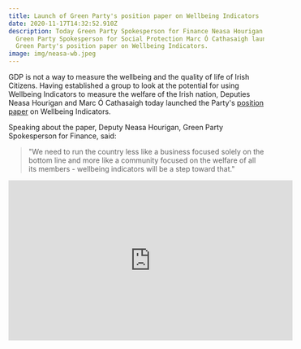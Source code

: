 ```yaml
---
title: Launch of Green Party's position paper on Wellbeing Indicators
date: 2020-11-17T14:32:52.910Z
description: Today Green Party Spokesperson for Finance Neasa Hourigan TD and
  Green Party Spokesperson for Social Protection Marc Ó Cathasaigh launched the
  Green Party's position paper on Wellbeing Indicators.
image: img/neasa-wb.jpeg
---
```

GDP is not a way to measure the wellbeing and the quality of life of Irish Citizens. Having established a group to look at the potential for using Wellbeing Indicators to measure the welfare of the Irish nation, Deputies Neasa Hourigan and Marc Ó Cathasaigh today launched the Party's [position paper](/docs/Wellbeing-Indicators-position-paper-Nov-2020.pdf) on Wellbeing Indicators.

Speaking about the paper, Deputy Neasa Hourigan, Green Party Spokesperson for Finance, said: 

> "We need to run the country less like a business focused solely on the bottom line and more like a community focused on the welfare of all its members - wellbeing indicators will be a step toward that."



<iframe width="560" height="315" src="https://www.youtube.com/embed/ablKOvSmcds" frameborder="0" allow="accelerometer; autoplay; clipboard-write; encrypted-media; gyroscope; picture-in-picture" allowfullscreen></iframe>